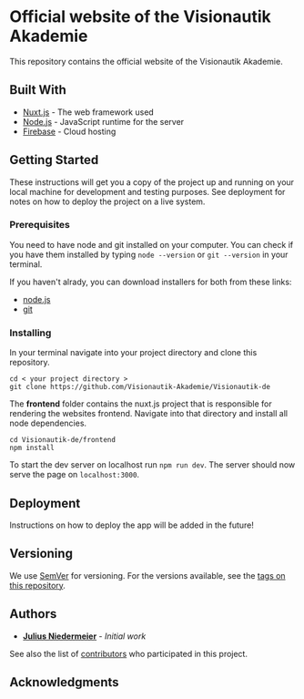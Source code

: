 # Official website of the Visionautik Akademie

This repository contains the official website of the Visionautik Akademie.

## Built With

- [Nuxt.js](https://nuxtjs.org/) - The web framework used
- [Node.js](https://nodejs.org/) - JavaScript runtime for the server
- [Firebase](https://firebase.google.com/) - Cloud hosting

## Getting Started

These instructions will get you a copy of the project up and running on your local machine for development and testing purposes. See deployment for notes on how to deploy the project on a live system.

### Prerequisites

You need to have node and git installed on your computer.
You can check if you have them installed by typing `node --version` or `git --version` in your terminal.

If you haven't alrady, you can download installers for both from these links:

- [node.js](https://nodejs.org/en/download/)
- [git](https://git-scm.com/downloads)

### Installing

In your terminal navigate into your project directory and clone this repository.

```
cd < your project directory >
git clone https://github.com/Visionautik-Akademie/Visionautik-de
```

The **frontend** folder contains the nuxt.js project that is responsible for rendering the websites frontend.
Navigate into that directory and install all node dependencies.

```
cd Visionautik-de/frontend
npm install
```

To start the dev server on localhost run `npm run dev`. 
The server should now serve the page on `localhost:3000`.

## Deployment

Instructions on how to deploy the app will be added in the future!

## Versioning

We use [SemVer](http://semver.org/) for versioning. For the versions available, see the [tags on this repository](https://github.com/Visionautik-Akademie/Visionautik-de/tags).

## Authors

- **[Julius Niedermeier](https://github.com/JuliusNiedermeier)** - _Initial work_

See also the list of [contributors](https://github.com/Visionautik-Akademie/Visionautik-de/contributors) who participated in this project.

## Acknowledgments
